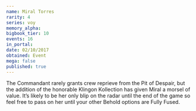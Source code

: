 ```yaml
---
name: Miral Torres
rarity: 4
series: voy
memory_alpha:
bigbook_tier: 10
events: 16
in_portal:
date: 02/10/2017
obtained: Event
mega: false
published: true
---
```


The Commandant rarely grants crew reprieve from the Pit of Despair, but the addition of the honorable Klingon Kollection has given Miral a morsel of value. It’s likely to be her only blip on the radar until the end of the game so feel free to pass on her until your other Behold options are Fully Fused.
